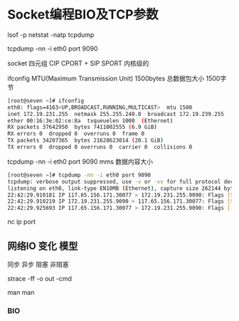 # Socket编程BIO及TCP参数

lsof -p
netstat -natp
tcpdump

tcpdump -nn -i eth0 port 9090



socket
四元组 CIP CPORT + SIP SPORT
内核级的

ifconfig
MTU(Maximum Transmission Unit) 1500bytes 总数据包大小 1500字节
```sh
[root@seven ~]# ifconfig
eth0: flags=4163<UP,BROADCAST,RUNNING,MULTICAST>  mtu 1500
inet 172.19.231.255  netmask 255.255.240.0  broadcast 172.19.239.255
ether 00:16:3e:02:ce:8a  txqueuelen 1000  (Ethernet)
RX packets 37642950  bytes 7411002555 (6.9 GiB)
RX errors 0  dropped 0  overruns 0  frame 0
TX packets 34207365  bytes 21628623014 (20.1 GiB)
TX errors 0  dropped 0 overruns 0  carrier 0  collisions 0
```


tcpdump -nn -i eth0 port 9090
mms 数据内容大小
```sh
[root@seven ~]# tcpdump -nn -i eth0 port 9090
tcpdump: verbose output suppressed, use -v or -vv for full protocol decode
listening on eth0, link-type EN10MB (Ethernet), capture size 262144 bytes
22:42:29.910181 IP 117.65.156.171.30077 > 172.19.231.255.9090: Flags [S], seq 83533905, win 64240, options [mss 1400,nop,wscale 8,nop,nop,sackOK], length 0
22:42:29.910219 IP 172.19.231.255.9090 > 117.65.156.171.30077: Flags [S.], seq 3044535540, ack 83533906, win 1152, options [mss 1460,nop,nop,sackOK,nop,wscale 0], length 0
22:42:29.925693 IP 117.65.156.171.30077 > 172.19.231.255.9090: Flags [.], ack 1, win 257, length 0
```


nc ip port

## 网络IO 变化 模型

同步
异步
阻塞
非阻塞

strace -ff -o out -cmd

man man


### BIO

